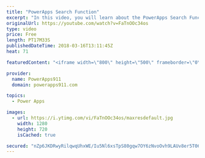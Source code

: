 ```yaml
---
title: "PowerApps Search Function"
excerpt: "In this video, you will learn about the PowerApps Search Function. We will cover how to build your own search box, why you get that blue CIRCLE (Delegation), SharePoint Look-Up Columns, and other things you need to know to keep building awesome apps.  PowerApps Delegation Overview https://docs.microsoft.com/en-us/powerapps/delegation-overview"
originalUrl: https://youtube.com/watch?v=FaTnOOc34os
type: video
price: Free
length: PT17M33S
publishedDateTime: 2018-03-16T13:11:45Z
heat: 71

featuredContent: "<iframe width=\"800\" height=\"500\" frameborder=\"0\" src=\"https://www.youtube.com/embed/FaTnOOc34os\" allow=\"accelerometer; autoplay; encrypted-media; gyroscope; picture-in-picture\" allowfullscreen></iframe>"

provider:
  name: PowerApps911
  domain: powerapps911.com

topics:
  - Power Apps

images:
  - url: https://i.ytimg.com/vi/FaTnOOc34os/maxresdefault.jpg
    width: 1280
    height: 720
    isCached: true

secured: "nZp6JKDRwyRilqwqUhxWE/Iu5Nl6xsTpS80gqw7OY6zNvoOvh9LAUv8er5T06DHZnc7zxt8i2Fkx8t2Rh50h28ViYAF0iMErMBxti6oP/1dGevI9hB6RuXl9oYX7gP0KqC7F2TdwsIOclFGhdsR5xnAP4KyIFi0NFHJ4+4PElAq5KmrzZ08/Le7XfmX0Idco4yrF68HIfNamByVgaVym32F9Z3FY6nLIfv1WwwV1OQp4uwGmn33cV34wxMfY5UgQBCZX3/URzbaPawbuADxu+zm5WNpVRoejS8htDJCouUhq+e6cTmhECNyihAwQ0Dif4Tc5b6ehd/AVeYIEYOEp8x+pYk/2swfz17KehYSXyZgaVC/HS3f9cdFfcJbD3G6XEn4z8JCevMWyomkdNc6NHRV8KDVN1vvK/5lOukVJqiQ=;J/wztlGm0EHRVog2LktQMw=="
---
```


